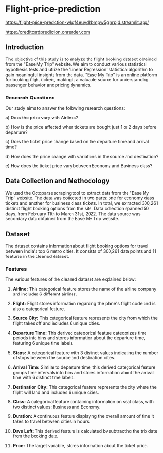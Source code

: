 # Flight-price-prediction

https://flight-price-prediction-wkgf4euydhbmpw5gjnrpjd.streamlit.app/

https://creditcardprediction.onrender.com

## Introduction

The objective of this study is to analyze the flight booking dataset obtained from the "Ease My Trip" website. We aim to conduct various statistical hypothesis tests and utilize the 'Linear Regression' statistical algorithm to gain meaningful insights from the data. "Ease My Trip" is an online platform for booking flight tickets, making it a valuable source for understanding passenger behavior and pricing dynamics.

### Research Questions

Our study aims to answer the following research questions:

a) Does the price vary with Airlines?

b) How is the price affected when tickets are bought just 1 or 2 days before departure?

c) Does the ticket price change based on the departure time and arrival time?

d) How does the price change with variations in the source and destination?

e) How does the ticket price vary between Economy and Business class?

## Data Collection and Methodology

We used the Octoparse scraping tool to extract data from the "Ease My Trip" website. The data was collected in two parts: one for economy class tickets and another for business class tickets. In total, we extracted 300,261 distinct flight booking options from the site. Data collection spanned 50 days, from February 11th to March 31st, 2022. The data source was secondary data obtained from the Ease My Trip website.

## Dataset

The dataset contains information about flight booking options for travel between India's top 6 metro cities. It consists of 300,261 data points and 11 features in the cleaned dataset.

### Features

The various features of the cleaned dataset are explained below:

1) **Airline:** This categorical feature stores the name of the airline company and includes 6 different airlines.

2) **Flight:** Flight stores information regarding the plane's flight code and is also a categorical feature.

3) **Source City:** This categorical feature represents the city from which the flight takes off and includes 6 unique cities.

4) **Departure Time:** This derived categorical feature categorizes time periods into bins and stores information about the departure time, featuring 6 unique time labels.

5) **Stops:** A categorical feature with 3 distinct values indicating the number of stops between the source and destination cities.

6) **Arrival Time:** Similar to departure time, this derived categorical feature groups time intervals into bins and stores information about the arrival time with 6 distinct time labels.

7) **Destination City:** This categorical feature represents the city where the flight will land and includes 6 unique cities.

8) **Class:** A categorical feature containing information on seat class, with two distinct values: Business and Economy.

9) **Duration:** A continuous feature displaying the overall amount of time it takes to travel between cities in hours.

10) **Days Left:** This derived feature is calculated by subtracting the trip date from the booking date.

11) **Price:** The target variable, stores information about the ticket price.
